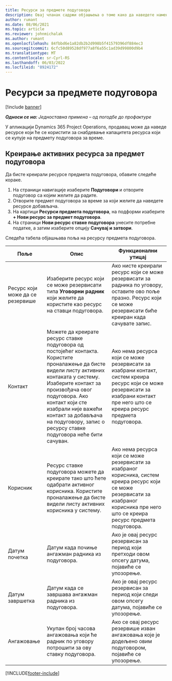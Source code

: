 ```yaml
---
title: Ресурси за предмете подуговора
description: Овај чланак садржи објашњења о томе како да наведете наменске ресурсе које добављач обезбеђује за одређени ред подизвођач за време.
author: rumant
ms.date: 08/06/2021
ms.topic: article
ms.reviewer: johnmichalak
ms.author: rumant
ms.openlocfilehash: 84fbbd6e1a82db2b2d998b5f41579396df884ec3
ms.sourcegitcommit: 6cfc50d89528df977a8f6a55c1ad39d99800d9b4
ms.translationtype: MT
ms.contentlocale: sr-Cyrl-RS
ms.lasthandoff: 06/03/2022
ms.locfileid: "8924172"
---
```

# <a name="subcontract-line-resources"></a>Ресурси за предмете подуговора

[!include [banner](../../includes/dataverse-preview.md)]

_**Односи се на:** Једноставна примена – од погодбе до профактуре_

У апликацији Dynamics 365 Project Operations, продавац може да наведе ресурсе који ће се користити за снабдевање капацитета ресурса који се купује на предмету подуговора за време.

## <a name="create-subcontract-line-resources"></a>Креирање активних ресурса за предмет подуговора

Да бисте креирали ресурсе предмета подуговора, обавите следеће кораке.

1. На страници навигације изаберите **Подуговори** и отворите подуговор са којим желите да радите.
2. Отворите предмет подуговора за време за који желите да наведете ресурсе добављача.
3. На картици **Ресурси предмета подуговора**, на подформи изаберите **+ Нови ресурс за предмет подуговора**.
4. На страници **Нови ресурс ставке подуговора** унесите потребне податке, а затим изаберите опцију **Сачувај и затвори**.

Следећа табела објашњава поља на ресурсу предмета подуговора.

| Поље | Опис | Функционални утицај |
| ----- | ----------- | ----------------- |
| Ресурс који може да се резервише | Изаберите ресурс који се може резервисати типа **Уговорни радник** који желите да користите као ресурс на ставци подуговора.| Ако нисте креирали ресурс који се може резервисати за радника по уговору, оставите ово поље празно. Ресурс који се може резервисати биће креиран када сачувате запис.  |
| Контакт | Можете да креирате ресурс ставке подуговора од постојећег контакта. Користите проналажење да бисте видели листу активних контаката у систему. Изаберите контакт за произвођача овог подуговора. Ако контакт који сте изабрали није важећи контакт за добављача на подуговору, запис о ресурсу ставке подуговора неће бити сачуван.| Ако нема ресурса који се може резервисати за изабрани контакт, систем креира ресурс који се може резервисати за изабрани контакт пре него што се креира ресурс предмета подуговора. |
| Корисник | Ресурс ставке подуговора можете да креирате тако што ћете одабрати активног корисника. Користите проналажење да бисте видели листу активних корисника у систему.| Ако нема ресурса који се може резервисати за изабраног корисника, систем креира ресурс који се може резервисати за изабраног корисника пре него што се креира ресурс предмета подуговора. |
| Датум почетка | Датум када почиње ангажман радника из подуговора.| Ако је овај ресурс резервисан за период који претходи овом опсегу датума, појавиће се упозорење. |
| Датум завршетка | Датум када се завршава ангажман радника из подуговора.| Ако је овај ресурс резервисан за период који следи овом опсегу датума, појавиће се упозорење. |
| Ангажовање | Укупан број часова ангажовања који ће радник по уговору потрошити за ову ставку подуговора.| Ако се овај ресурс резервише изван ангажовања које је додељено овим подуговором, појавиће се упозорење. |


[!INCLUDE[footer-include](../../includes/footer-banner.md)]
